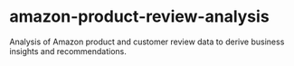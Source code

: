 # amazon-product-review-analysis
Analysis of Amazon product and customer review data to derive business insights and recommendations.
